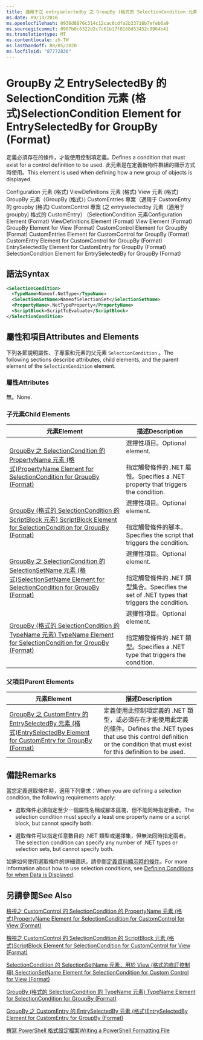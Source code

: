```yaml
---
title: 適用于之 entryselectedby 之 GroupBy (格式的 SelectionCondition 元素) |Microsoft Docs
ms.date: 09/13/2016
ms.openlocfilehash: 0930d8076c314c12cac6cdfa2b33716b7efeb6a9
ms.sourcegitcommit: 0907b8c6322d2c7c61b17f8168d53452c8964b41
ms.translationtype: MT
ms.contentlocale: zh-TW
ms.lasthandoff: 08/05/2020
ms.locfileid: "87772836"
---
```

# <a name="selectioncondition-element-for-entryselectedby-for-groupby-format"></a><span data-ttu-id="a0a6f-102">GroupBy 之 EntrySelectedBy 的 SelectionCondition 元素 (格式)</span><span class="sxs-lookup"><span data-stu-id="a0a6f-102">SelectionCondition Element for EntrySelectedBy for GroupBy (Format)</span></span>

<span data-ttu-id="a0a6f-103">定義必須存在的條件，才能使用控制項定義。</span><span class="sxs-lookup"><span data-stu-id="a0a6f-103">Defines a condition that must exist for a control definition to be used.</span></span> <span data-ttu-id="a0a6f-104">此元素是在定義新物件群組的顯示方式時使用。</span><span class="sxs-lookup"><span data-stu-id="a0a6f-104">This element is used when defining how a new group of objects is displayed.</span></span>

<span data-ttu-id="a0a6f-105">Configuration 元素 (格式) ViewDefinitions 元素 (格式) View 元素 (格式) GroupBy 元素（GroupBy (格式）) CustomEntries 專案（適用于 CustomEntry 的 groupby (格式) CustomControl 專案 (之 entryselectedby 元素（適用于 groupby) 格式的 CustomEntry） (SelectionCondition 元素</span><span class="sxs-lookup"><span data-stu-id="a0a6f-105">Configuration Element (Format) ViewDefinitions Element (Format) View Element (Format) GroupBy Element for View (Format) CustomControl Element for GroupBy (Format) CustomEntries Element for CustomControl for GroupBy (Format) CustomEntry Element for CustomControl for GroupBy (Format) EntrySelectedBy Element for CustomEntry for GroupBy (Format) SelectionCondition Element for EntrySelectedBy for GroupBy (Format)</span></span>

## <a name="syntax"></a><span data-ttu-id="a0a6f-106">語法</span><span class="sxs-lookup"><span data-stu-id="a0a6f-106">Syntax</span></span>

```xml
<SelectionCondition>
  <TypeName>Nameof.NetType</TypeName>
  <SelectionSetName>NameofSelectionSet</SelectionSetName>
  <PropertyName>.NetTypeProperty</PropertyName>
  <ScriptBlock>ScriptToEvaluate</ScriptBlock>
</SelectionCondition>
```

## <a name="attributes-and-elements"></a><span data-ttu-id="a0a6f-107">屬性和項目</span><span class="sxs-lookup"><span data-stu-id="a0a6f-107">Attributes and Elements</span></span>

<span data-ttu-id="a0a6f-108">下列各節說明屬性、子專案和元素的父元素 `SelectionCondition` 。</span><span class="sxs-lookup"><span data-stu-id="a0a6f-108">The following sections describe attributes, child elements, and the parent element of the `SelectionCondition` element.</span></span>

### <a name="attributes"></a><span data-ttu-id="a0a6f-109">屬性</span><span class="sxs-lookup"><span data-stu-id="a0a6f-109">Attributes</span></span>

<span data-ttu-id="a0a6f-110">無。</span><span class="sxs-lookup"><span data-stu-id="a0a6f-110">None.</span></span>

### <a name="child-elements"></a><span data-ttu-id="a0a6f-111">子元素</span><span class="sxs-lookup"><span data-stu-id="a0a6f-111">Child Elements</span></span>

|<span data-ttu-id="a0a6f-112">元素</span><span class="sxs-lookup"><span data-stu-id="a0a6f-112">Element</span></span>|<span data-ttu-id="a0a6f-113">描述</span><span class="sxs-lookup"><span data-stu-id="a0a6f-113">Description</span></span>|
|-------------|-----------------|
|[<span data-ttu-id="a0a6f-114">GroupBy 之 SelectionCondition 的 PropertyName 元素 (格式)</span><span class="sxs-lookup"><span data-stu-id="a0a6f-114">PropertyName Element for SelectionCondition for GroupBy (Format)</span></span>](./propertyname-element-for-selectioncondition-for-groupby-format.md)|<span data-ttu-id="a0a6f-115">選擇性項目。</span><span class="sxs-lookup"><span data-stu-id="a0a6f-115">Optional element.</span></span><br /><br /> <span data-ttu-id="a0a6f-116">指定觸發條件的 .NET 屬性。</span><span class="sxs-lookup"><span data-stu-id="a0a6f-116">Specifies a .NET property that triggers the condition.</span></span>|
|[<span data-ttu-id="a0a6f-117">GroupBy (格式的 SelectionCondition 的 ScriptBlock 元素) </span><span class="sxs-lookup"><span data-stu-id="a0a6f-117">ScriptBlock Element for SelectionCondition for GroupBy (Format)</span></span>](./scriptblock-element-for-selectioncondition-for-entryselectedby-for-groupby-format.md)|<span data-ttu-id="a0a6f-118">選擇性項目。</span><span class="sxs-lookup"><span data-stu-id="a0a6f-118">Optional element.</span></span><br /><br /> <span data-ttu-id="a0a6f-119">指定觸發條件的腳本。</span><span class="sxs-lookup"><span data-stu-id="a0a6f-119">Specifies the script that triggers the condition.</span></span>|
|[<span data-ttu-id="a0a6f-120">GroupBy 之 SelectionCondition 的 SelectionSetName 元素 (格式)</span><span class="sxs-lookup"><span data-stu-id="a0a6f-120">SelectionSetName Element for SelectionCondition for GroupBy (Format)</span></span>](./selectionsetname-element-for-selectioncondition-for-groupby-format.md)|<span data-ttu-id="a0a6f-121">選擇性項目。</span><span class="sxs-lookup"><span data-stu-id="a0a6f-121">Optional element.</span></span><br /><br /> <span data-ttu-id="a0a6f-122">指定觸發條件的 .NET 類型集合。</span><span class="sxs-lookup"><span data-stu-id="a0a6f-122">Specifies the set of .NET types that triggers the condition.</span></span>|
|[<span data-ttu-id="a0a6f-123">GroupBy (格式的 SelectionCondition 的 TypeName 元素) </span><span class="sxs-lookup"><span data-stu-id="a0a6f-123">TypeName Element for SelectionCondition for GroupBy  (Format)</span></span>](./typename-element-for-selectioncondition-for-groupby-format.md)|<span data-ttu-id="a0a6f-124">選擇性項目。</span><span class="sxs-lookup"><span data-stu-id="a0a6f-124">Optional element.</span></span><br /><br /> <span data-ttu-id="a0a6f-125">指定觸發條件的 .NET 類型。</span><span class="sxs-lookup"><span data-stu-id="a0a6f-125">Specifies a .NET type that triggers the condition.</span></span>|

### <a name="parent-elements"></a><span data-ttu-id="a0a6f-126">父項目</span><span class="sxs-lookup"><span data-stu-id="a0a6f-126">Parent Elements</span></span>

|<span data-ttu-id="a0a6f-127">元素</span><span class="sxs-lookup"><span data-stu-id="a0a6f-127">Element</span></span>|<span data-ttu-id="a0a6f-128">描述</span><span class="sxs-lookup"><span data-stu-id="a0a6f-128">Description</span></span>|
|-------------|-----------------|
|[<span data-ttu-id="a0a6f-129">GroupBy 之 CustomEntry 的 EntrySelectedBy 元素 (格式)</span><span class="sxs-lookup"><span data-stu-id="a0a6f-129">EntrySelectedBy Element for CustomEntry for GroupBy (Format)</span></span>](./entryselectedby-element-for-customentry-for-groupby-format.md)|<span data-ttu-id="a0a6f-130">定義使用此控制項定義的 .NET 類型，或必須存在才能使用此定義的條件。</span><span class="sxs-lookup"><span data-stu-id="a0a6f-130">Defines the .NET types that use this control definition or the condition that must exist for this definition to be used.</span></span>|

## <a name="remarks"></a><span data-ttu-id="a0a6f-131">備註</span><span class="sxs-lookup"><span data-stu-id="a0a6f-131">Remarks</span></span>

<span data-ttu-id="a0a6f-132">當您定義選取條件時，適用下列需求：</span><span class="sxs-lookup"><span data-stu-id="a0a6f-132">When you are defining a selection condition, the following requirements apply:</span></span>

- <span data-ttu-id="a0a6f-133">選取條件必須指定至少一個屬性名稱或腳本區塊，但不能同時指定兩者。</span><span class="sxs-lookup"><span data-stu-id="a0a6f-133">The selection condition must specify a least one property name or a script block, but cannot specify both.</span></span>

- <span data-ttu-id="a0a6f-134">選取條件可以指定任意數目的 .NET 類型或選擇集，但無法同時指定兩者。</span><span class="sxs-lookup"><span data-stu-id="a0a6f-134">The selection condition can specify any number of .NET types or selection sets, but cannot specify both.</span></span>

<span data-ttu-id="a0a6f-135">如需如何使用選取條件的詳細資訊，請參閱[定義資料顯示時的條件](./defining-conditions-for-displaying-data.md)。</span><span class="sxs-lookup"><span data-stu-id="a0a6f-135">For more information about how to use selection conditions, see [Defining Conditions for when Data is Displayed](./defining-conditions-for-displaying-data.md).</span></span>

## <a name="see-also"></a><span data-ttu-id="a0a6f-136">另請參閱</span><span class="sxs-lookup"><span data-stu-id="a0a6f-136">See Also</span></span>

[<span data-ttu-id="a0a6f-137">檢視之 CustomControl 的 SelectionCondition 的 PropertyName 元素 (格式)</span><span class="sxs-lookup"><span data-stu-id="a0a6f-137">PropertyName Element for SelectionCondition for CustomControl for View (Format)</span></span>](./propertyname-element-for-selectioncondition-for-customcontrol-for-view-format.md)

[<span data-ttu-id="a0a6f-138">檢視之 CustomControl 的 SelectionCondition 的 ScriptBlock 元素 (格式)</span><span class="sxs-lookup"><span data-stu-id="a0a6f-138">ScriptBlock Element for SelectionCondition for CustomControl for View (Format)</span></span>](./scriptblock-element-for-selectioncondition-for-customcontrol-for-view-format.md)

[<span data-ttu-id="a0a6f-139">SelectionCondition 的 SelectionSetName 元素，用於 View (格式的自訂控制項) </span><span class="sxs-lookup"><span data-stu-id="a0a6f-139">SelectionSetName Element for SelectionCondition for Custom Control for View (Format)</span></span>](./selectionsetname-element-for-selectioncondition-for-customcontrol-for-view-format.md)

[<span data-ttu-id="a0a6f-140">GroupBy (格式的 SelectionCondition 的 TypeName 元素) </span><span class="sxs-lookup"><span data-stu-id="a0a6f-140">TypeName Element for SelectionCondition for GroupBy  (Format)</span></span>](./typename-element-for-selectioncondition-for-groupby-format.md)

[<span data-ttu-id="a0a6f-141">GroupBy 之 CustomEntry 的 EntrySelectedBy 元素 (格式)</span><span class="sxs-lookup"><span data-stu-id="a0a6f-141">EntrySelectedBy Element for CustomEntry for GroupBy (Format)</span></span>](./entryselectedby-element-for-customentry-for-groupby-format.md)

[<span data-ttu-id="a0a6f-142">撰寫 PowerShell 格式設定檔案</span><span class="sxs-lookup"><span data-stu-id="a0a6f-142">Writing a PowerShell Formatting File</span></span>](./writing-a-powershell-formatting-file.md)
